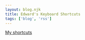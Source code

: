 ```yaml
---
layout: blog.njk
title: Edward's Keyboard Shortcuts
tags: ['blog', 'rss']
---
```


[My shortcuts](https://github.com/edthedev/blob/main/dotfiles/doc/shortcuts.md)

<!-- include 'dotfiles/doc/shortcuts.md' -->
